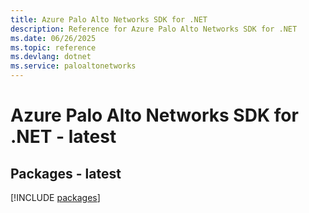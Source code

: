 ```yaml
---
title: Azure Palo Alto Networks SDK for .NET
description: Reference for Azure Palo Alto Networks SDK for .NET
ms.date: 06/26/2025
ms.topic: reference
ms.devlang: dotnet
ms.service: paloaltonetworks
---
```

# Azure Palo Alto Networks SDK for .NET - latest
## Packages - latest
[!INCLUDE [packages](palo-alto-networks-index.md)]